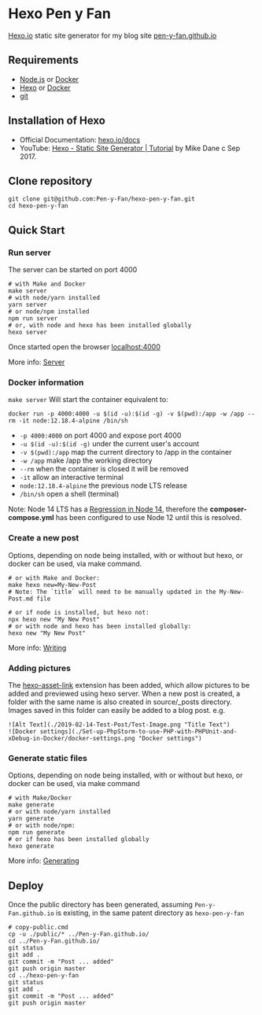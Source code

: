 # Hexo Pen y Fan

[Hexo.io](https://hexo.io/) static site generator for my blog site
 [pen-y-fan.github.io](https://pen-y-fan.github.io/)

## Requirements

- [Node.js](https://nodejs.org/en/download/) or [Docker](https://docs.docker.com/get-docker/)
- [Hexo](https://hexo.io/) or [Docker](https://docs.docker.com/get-docker/)
- [git](https://git-scm.com/downloads)

## Installation of Hexo

- Official Documentation: [hexo.io/docs](https://hexo.io/docs/)
- YouTube: [Hexo - Static Site Generator | Tutorial](https://www.youtube.com/playlist?list=PLLAZ4kZ9dFpOMJR6D25ishrSedvsguVSm)
  by Mike Dane c Sep 2017.

## Clone repository

```shell script
git clone git@github.com:Pen-y-Fan/hexo-pen-y-fan.git
cd hexo-pen-y-fan
```

## Quick Start

### Run server

The server can be started on port 4000

```shell script
# with Make and Docker
make server
# with node/yarn installed
yarn server
# or node/npm installed
npm run server
# or, with node and hexo has been installed globally
hexo server
```

Once started open the browser <localhost:4000>

More info: [Server](https://hexo.io/docs/server.html)

### Docker information

`make server` Will start the container equivalent to:

`docker run -p 4000:4000 -u $(id -u):$(id -g) -v $(pwd):/app -w /app --rm -it node:12.18.4-alpine /bin/sh`

- `-p 4000:4000` on port 4000 and expose port 4000
- `-u $(id -u):$(id -g)` under the current user's account
- `-v $(pwd):/app` map the current directory to /app in the container
- `-w /app` make /app the working directory
- `--rm` when the container is closed it will be removed
- `-it` allow an interactive terminal
- `node:12.18.4-alpine` the previous node LTS release
- `/bin/sh` open a shell (terminal)

Note: Node 14 LTS has a [Regression in Node 14](https://github.com/hexojs/hexo/issues/4257), therefore the
**composer-compose.yml** has been configured to use Node 12 until this is resolved.

### Create a new post

Options, depending on node being installed, with or without but hexo, or docker can be used, via make command.

```shell script
# or with Make and Docker:
make hexo new=My-New-Post
# Note: The `title` will need to be manually updated in the My-New-Post.md file

# or if node is installed, but hexo not:
npx hexo new "My New Post"
# or with node and hexo has been installed globally:
hexo new "My New Post"
```

More info: [Writing](https://hexo.io/docs/writing.html)

### Adding pictures

The [hexo-asset-link](https://github.com/liolok/hexo-asset-link) extension has been added, which allow pictures to be
added and previewed using hexo server. When a new post is created, a folder with the same name is also created in
source/_posts directory. Images saved in this folder can easily be added to a blog post. e.g.

```text
![Alt Text](./2019-02-14-Test-Post/Test-Image.png "Title Text")
![Docker settings](./Set-up-PhpStorm-to-use-PHP-with-PHPUnit-and-xDebug-in-Docker/docker-settings.png "Docker settings")
```

### Generate static files

Options, depending on node being installed, with or without but hexo, or docker can be used, via make command

```shell script
# with Make/Docker
make generate
# or with node/yarn installed
yarn generate
# or with node/npm:
npm run generate
# or if hexo has been installed globally
hexo generate
```

More info: [Generating](https://hexo.io/docs/generating.html)

## Deploy

Once the public directory has been generated, assuming `Pen-y-Fan.github.io` is existing, in the same patent directory
as `hexo-pen-y-fan`

```shell script
# copy-public.cmd
cp -u ./public/* ../Pen-y-Fan.github.io/
cd ../Pen-y-Fan.github.io/
git status
git add .
git commit -m "Post ... added"
git push origin master
cd ../hexo-pen-y-fan
git status
git add .
git commit -m "Post ... added"
git push origin master
```
